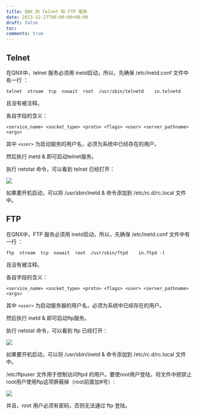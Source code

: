 ```yaml
---
title: QNX 的 Telnet 和 FTP 服务
date: 2013-12-27T08:00:00+08:00
draft: false
toc:
comments: true
---
```



## Telnet

在QNX中，telnet 服务必须用 inetd启动，所以，先确保 /etc/inetd.conf 文件中有一行 ：

	telnet  stream  tcp  nowait  root  /usr/sbin/telnetd    in.telnetd 

且没有被注释。

各自字段的含义：

	<service_name> <socket_type> <proto> <flags> <user> <server_pathname> <args>

其中 `<user>` 为启动服务的用户名，必须为系统中已经存在的用户。

然后执行 inetd & 即可启动telnet服务。

执行 netstat 命令，可以看到 telnet 已经打开：

![](./pics_1.PNG)

如果要开机启动，可以将 /usr/sbin/inetd & 命令添加到 /etc/rc.d/rc.local 文件中。

## FTP

在QNX中，FTP 服务必须用 inetd启动，所以，先确保 /etc/inetd.conf 文件中有一行 ：

	ftp  stream  tcp  nowait  root  /usr/sbin/ftpd    in.ftpd -l

且没有被注释。

各自字段的含义：

	<service_name> <socket_type> <proto> <flags> <user> <server_pathname> <args>

其中 `<user>` 为启动服务器的用户名，必须为系统中已经存在的用户。

然后执行 inetd & 即可启动ftp服务。

执行 netstat 命令，可以看到 ftp 已经打开：

![](./pics_2.PNG)

如果要开机启动，可以将 /usr/sbin/inetd & 命令添加到 /etc/rc.d/rc.local 文件中。

/etc/ftpuser 文件用于控制访问ftpd 的用户。要使root用户登陆，将文件中把禁止root用户使用ftp这项屏蔽掉（root前面加#号）:

![](./pics_3.PNG)

并且，root 用户必须有密码，否则无法通过 ftp 登陆。

